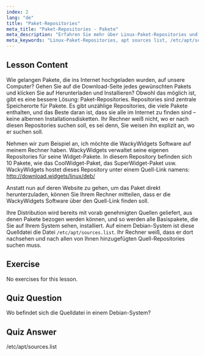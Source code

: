 ```yaml
---
index: 2
lang: "de"
title: "Paket-Repositories"
meta_title: "Paket-Repositories - Pakete"
meta_description: "Erfahren Sie mehr über Linux-Paket-Repositories und wie sie Software verwalten. Entdecken Sie, wie Sie Paketquellen wie /etc/apt/sources.list finden und hinzufügen, um eine einfache Installation zu ermöglichen."
meta_keywords: "Linux-Paket-Repositories, apt sources list, /etc/apt/sources.list, Linux-Pakete, Linux für Anfänger, Linux-Tutorial, Paketverwaltung"
---
```


## Lesson Content

Wie gelangen Pakete, die ins Internet hochgeladen wurden, auf unsere Computer? Gehen Sie auf die Download-Seite jedes gewünschten Pakets und klicken Sie auf Herunterladen und Installieren? Obwohl das möglich ist, gibt es eine bessere Lösung: Paket-Repositories. Repositories sind zentrale Speicherorte für Pakete. Es gibt unzählige Repositories, die viele Pakete enthalten, und das Beste daran ist, dass sie alle im Internet zu finden sind – keine albernen Installationsdisketten. Ihr Rechner weiß nicht, wo er nach diesen Repositories suchen soll, es sei denn, Sie weisen ihn explizit an, wo er suchen soll.

Nehmen wir zum Beispiel an, ich möchte die WackyWidgets Software auf meinem Rechner haben. WackyWidgets verwaltet seine eigenen Repositories für seine Widget-Pakete. In diesem Repository befinden sich 10 Pakete, wie das CoolWidget-Paket, das SuperWidget-Paket usw. WackyWidgets hostet dieses Repository unter einem Quell-Link namens: <http://download.widgets/linux/deb/>

Anstatt nun auf deren Website zu gehen, um das Paket direkt herunterzuladen, können Sie Ihrem Rechner mitteilen, dass er die WackyWidgets Software über den Quell-Link finden soll.

Ihre Distribution wird bereits mit vorab genehmigten Quellen geliefert, aus denen Pakete bezogen werden können, und so werden alle Basispakete, die Sie auf Ihrem System sehen, installiert. Auf einem Debian-System ist diese Quelldatei die Datei `/etc/apt/sources.list`. Ihr Rechner weiß, dass er dort nachsehen und nach allen von Ihnen hinzugefügten Quell-Repositories suchen muss.

## Exercise

No exercises for this lesson.

## Quiz Question

Wo befindet sich die Quelldatei in einem Debian-System?

## Quiz Answer

/etc/apt/sources.list
